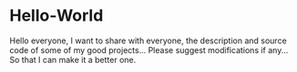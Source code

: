 # Hello-World

Hello everyone, I want to share with everyone, the description and source code of some of my good projects... Please suggest modifications if any... So that I can make it a better one.
